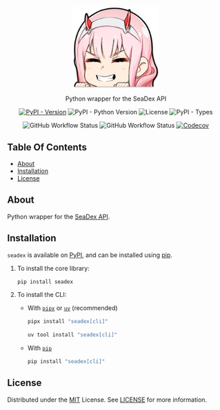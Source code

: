 <br/>
<p align="center">
  <a href="https://github.com/Ravencentric/seadex">
    <img src="https://raw.githubusercontent.com/Ravencentric/seadex/refs/heads/main/docs/assets/logo.png" alt="Logo" width="200">
  </a>
  <p align="center">
    Python wrapper for the SeaDex API
  </p>
</p>

<p align="center">
<a href="https://pypi.org/project/seadex/"><img src="https://img.shields.io/pypi/v/seadex" alt="PyPI - Version" ></a>
<img src="https://img.shields.io/pypi/pyversions/seadex" alt="PyPI - Python Version">
<img src="https://img.shields.io/github/license/Ravencentric/seadex" alt="License">
<img src="https://img.shields.io/pypi/types/seadex" alt="PyPI - Types">
</p>

<p align="center">
<img src="https://img.shields.io/github/actions/workflow/status/Ravencentric/seadex/release.yml?" alt="GitHub Workflow Status">
<img src="https://img.shields.io/github/actions/workflow/status/Ravencentric/seadex/tests.yml?label=tests" alt="GitHub Workflow Status">
<a href="https://codecov.io/gh/Ravencentric/seadex"><img src="https://codecov.io/gh/Ravencentric/seadex/graph/badge.svg?token=B45ODO7TEY" alt="Codecov"></a>
</p>

## Table Of Contents

* [About](#about)
* [Installation](#installation)
* [License](#license)

## About

Python wrapper for the [SeaDex API](https://releases.moe/about/).

## Installation

`seadex` is available on [PyPI](https://pypi.org/project/seadex/), and can be installed using [pip](https://pip.pypa.io/en/stable/installation/).

1. To install the core library:

    ```sh
    pip install seadex
    ```

2. To install the CLI:

    - With [`pipx`](https://pipx.pypa.io/stable/) or [`uv`](https://docs.astral.sh/uv/guides/tools/#installing-tools) (recommended)

        ```sh
        pipx install "seadex[cli]"
        ```
        ```sh
        uv tool install "seadex[cli]"
        ```

    - With [`pip`](https://pip.pypa.io/en/stable/installation/)

        ```sh
        pip install "seadex[cli]"
        ```

## License

Distributed under the [MIT](https://choosealicense.com/licenses/mit/) License. See [LICENSE](https://github.com/Ravencentric/seadex/blob/main/LICENSE) for more information.
